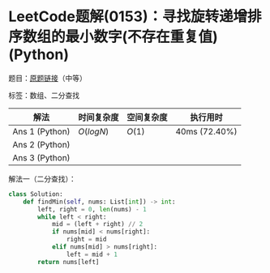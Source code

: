 # LeetCode题解(0153)：寻找旋转递增排序数组的最小数字(不存在重复值)(Python)

题目：[原题链接](https://leetcode-cn.com/problems/find-minimum-in-rotated-sorted-array/)（中等）

标签：数组、二分查找

| 解法           | 时间复杂度 | 空间复杂度 | 执行用时      |
| -------------- | ---------- | ---------- | ------------- |
| Ans 1 (Python) | $O(logN)$  | $O(1)$     | 40ms (72.40%) |
| Ans 2 (Python) |            |            |               |
| Ans 3 (Python) |            |            |               |

解法一（二分查找）：

```python
class Solution:
    def findMin(self, nums: List[int]) -> int:
        left, right = 0, len(nums) - 1
        while left < right:
            mid = (left + right) // 2
            if nums[mid] < nums[right]:
                right = mid
            elif nums[mid] > nums[right]:
                left = mid + 1
        return nums[left]
```
